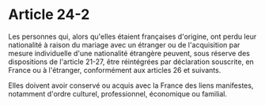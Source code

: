 # Article 24-2

Les personnes qui, alors qu'elles étaient françaises d'origine, ont perdu leur nationalité à raison du mariage avec un étranger ou de l'acquisition par mesure individuelle d'une nationalité étrangère peuvent, sous réserve des dispositions de l'article 21-27, être réintégrées par déclaration souscrite, en France ou à l'étranger, conformément aux articles 26 et suivants.

Elles doivent avoir conservé ou acquis avec la France des liens manifestes, notamment d'ordre culturel, professionnel, économique ou familial.
